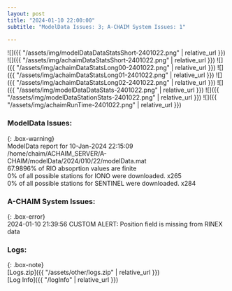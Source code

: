 ```yaml
---
layout: post
title: "2024-01-10 22:00:00"
subtitle: "ModelData Issues: 3; A-CHAIM System Issues: 1"

---
```


![]({{ "/assets/img/modelDataDataStatsShort-2401022.png" | relative_url }})
![]({{ "/assets/img/achaimDataStatsShort-2401022.png" | relative_url }})
![]({{ "/assets/img/achaimDataStatsLong00-2401022.png" | relative_url }})
![]({{ "/assets/img/achaimDataStatsLong01-2401022.png" | relative_url }})
![]({{ "/assets/img/achaimDataStatsLong02-2401022.png" | relative_url }})
![]({{ "/assets/img/modelDataDataStats-2401022.png" | relative_url }})
![]({{ "/assets/img/modelDataStationStats-2401022.png" | relative_url }})
![]({{ "/assets/img/achaimRunTime-2401022.png" | relative_url }})


### ModelData Issues:  
  
{: .box-warning}  
 ModelData report for 10-Jan-2024 22:15:09   
 /home/chaim/ACHAIM_SERVER/A-CHAIM/modelData/2024/010/22/modelData.mat   
 67.9896% of RIO absoprtion values are finite   
 0% of all possible stations for IONO were downloaded. x265   
 0% of all possible stations for SENTINEL were downloaded. x284   
  
### A-CHAIM System Issues:  
  
{: .box-error}  
2024-01-10 21:39:56 CUSTOM ALERT: Position field is missing from RINEX data  

### Logs:  
  
{: .box-note}  
[Logs.zip]({{ "/assets/other/logs.zip" | relative_url }})  
[Log Info]({{ "/logInfo" | relative_url }})  
